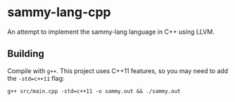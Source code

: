 # sammy-lang-cpp

An attempt to implement the sammy-lang language in C++ using LLVM.

## Building

Compile with `g++`. This project uses C++11 features, so you may need to add the `-std=c++11` flag:

```
g++ src/main.cpp -std=c++11 -o sammy.out && ./sammy.out
```
